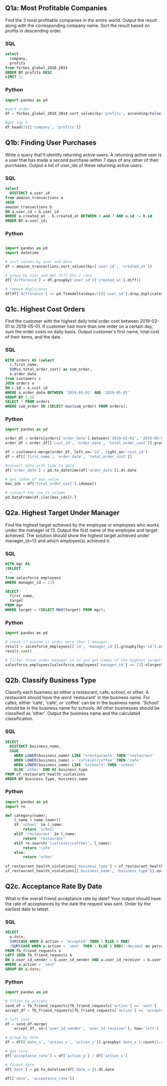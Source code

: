 
## Q1a: Most Profitable Companies
Find the 3 most profitable companies in the entire world.
Output the result along with the corresponding company name.
Sort the result based on profits in descending order.

### SQL 

```sql
select
  company,
  profits
from forbes_global_2010_2014
ORDER BY profits DESC
LIMIT 3;
```

### Python

``` python
import pandas as pd

#sort order
df = forbes_global_2010_2014.sort_values(by='profits', ascending=False)

#get top 3
df.head(3)[['company', 'profits']]
```

## Q1b: Finding User Purchases
Write a query that'll identify returning active users. 
A returning active user is a user that has made a second purchase within 7 days of any other of their purchases. 
Output a list of user_ids of these returning active users.

### SQL 

```sql
select 
  DISTINCT a.user_id
from amazon_transactions a
JOIN
amazon_transactions b
ON a.user_id = b.user_id 
WHERE a.created_at - b.created_at BETWEEN 0 and 7 AND a.id != b.id
ORDER BY a.user_id;
```

### Python

``` python

import pandas as pd
import datetime

# sort values by user and date
df = amazon_transactions.sort_values(by=['user_id', 'created_at'])

# group by user and get diff btw 2 rows
df['difference'] = df.groupby('user_id')['created_at'].diff()

# remove duplicates
df[df['difference'] <= pd.Timedelta(days=7)]['user_id'].drop_duplicates()
```

## Q1c. Highest Cost Orders
Find the customer with the highest daily total order cost between 2019-02-01 to 2019-05-01. 
If customer had more than one order on a certain day, sum the order costs on daily basis. 
Output customer's first name, total cost of their items, and the date.

### SQL
```sql
WITH orders AS (select 
  c.first_name, 
  SUM(o.total_order_cost) as sum_order, 
  o.order_date
from customers c
JOIN orders o
ON c.id = o.cust_id
WHERE o.order_date BETWEEN '2019-02-01' AND '2019-05-01' 
GROUP BY 1,3)
SELECT * FROM orders
WHERE sum_order IN (SELECT max(sum_order) FROM orders);
```

### Python

``` python
import pandas as pd

order_df = orders[orders['order_date'].between('2019-02-01', '2019-05-01')]
order_df = order_df[['cust_id', 'order_date', 'total_order_cost']].groupby(['cust_id', 'order_date']).sum().reset_index()

df = customers.merge(order_df, left_on='id', right_on='cust_id')
df = df[['first_name', 'order_date', 'total_order_cost']]

#convert date with time to date
df['order_date'] = pd.to_datetime(df['order_date']).dt.date

# get index of max value
max_idx = df['total_order_cost'].idxmax()

# convert the row to column 
pd.DataFrame(df.iloc[max_idx]).T
```

## Q2a. Highest Target Under Manager
Find the highest target achieved by the employee or employees who works under the manager id 13. 
Output the first name of the employee and target achieved. 
The solution should show the highest target achieved under manager_id=13 and which employee(s) achieved it.

### SQL
``` sql
WITH mgr AS
(SELECT
  *
from salesforce_employees
WHERE manager_id = 13)

SELECT 
  first_name,
  target
FROM mgr
WHERE target = (SELECT MAX(target) FROM mgr);
```

### Python

``` python
import pandas as pd

# check if anyone is under more than 1 manager
result = salesforce_employees[['id', 'manager_id']].groupby(by='id').count() > 1
result.sum()

# filter those under manager id 13 and get names of the highest target (can be more than 1)
salesforce_employees[salesforce_employees['manager_id'] == 13].nlargest(1, 'target', keep='all').loc[:, ['first_name', 'target']]
```

## Q2b. Classify Business Type
Classify each business as either a restaurant, cafe, school, or other. 
A restaurant should have the word 'restaurant' in the business name. 
For cafes, either 'cafe', 'café', or 'coffee' can be in the business name. 
'School' should be in the business name for schools. All other businesses should be classified as 'other'. 
Output the business name and the calculated classification.


### SQL
``` sql
SELECT 
  DISTINCT business_name,
  CASE 
    WHEN LOWER(business_name) LIKE '%restaurant%' THEN 'restaurant'
    WHEN LOWER(business_name) ~ 'caf(e|é)|coffee' THEN 'cafe'
    WHEN LOWER(business_name) LIKE '%school%' THEN 'school'
    ELSE 'other' END AS business_type
FROM sf_restaurant_health_violations
ORDER BY business_type, business_name
```


### Python

``` python
import pandas as pd
import re

def category(name):
    l_name = name.lower()
    if 'school' in l_name:
        return 'school'
    elif 'restaurant' in l_name:
        return 'restaurant'
    elif re.search('(caf(e|é)|coffee)', l_name):
        return 'cafe'
    else:
        return 'other'
        
sf_restaurant_health_violations['business_type'] = sf_restaurant_health_violations['business_name'].apply(category)
sf_restaurant_health_violations[['business_name', 'business_type']].sort_values(by=['business_type', 'business_name']).drop_duplicates()
```

## Q2c. Acceptance Rate By Date
What is the overall friend acceptance rate by date?
Your output should have the rate of acceptances by the date the request was sent. 
Order by the earliest date to latest.

### SQL
```sql
SELECT
  a.date,
  SUM(CASE WHEN b.action = 'accepted' THEN 1 ELSE 0 END)
  /SUM(CASE WHEN a.action = 'sent' THEN 1 ELSE 0 END)::decimal as percentage_acceptance
FROM fb_friend_requests a
LEFT JOIN fb_friend_requests b
ON a.user_id_sender = b.user_id_sender AND a.user_id_receiver = b.user_id_receiver AND a.date <> b.date
WHERE a.action = 'sent'
GROUP BY a.date;
```

### Python
```python
import pandas as pd

# filter by actions
send_df = fb_friend_requests[fb_friend_requests['action'] == 'sent']
accept_df = fb_friend_requests[fb_friend_requests['action'] == 'accepted']

# left join
df = send_df.merge(
    accept_df, on=['user_id_sender', 'user_id_receiver'], how='left')

# group by date
df = df[['date_x', 'action_x', 'action_y']].groupby('date_x').count().reset_index()

# get rate
df['acceptance_rate'] = df['action_y'] / df['action_x']

# format date
df['date'] = pd.to_datetime(df['date_x']).dt.date

df[['date', 'acceptance_rate']]
```
